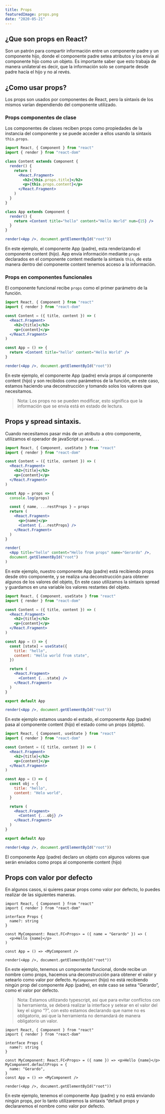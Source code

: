 ```yaml
---
title: Props
featuredImage: props.png
date: "2020-05-21"
---
```


## ¿Que son props en React?

Son un patrón para compartir información entre un componente padre y un componente hijo, donde el componente padre setea atributos y los envía al componente hijo como un objeto. Es importante saber que esto trabaja de manera unilateral es decir, que la información solo se comparte desde padre hacía el hijo y no al revés.

## ¿Como usar props?

Los props son usados por componentes de React, pero la sintaxis de los mismos varían dependiendo del componente utilizado.

### Props componentes de clase

Los componentes de clases reciben props como propiedades de la instancia del componente y se puede acceder a ellos usando la sintaxis `this.props`.

```jsx
import React, { Component } from "react"
import { render } from "react-dom"

class Content extends Component {
  render() {
    return (
      <React.Fragment>
        <h2>{this.props.title}</h2>
        <p>{this.props.content}</p>
      </React.Fragment>
    )
  }
}

class App extends Component {
  render() {
    return <Content title="hello" content="Hello World" num={15} />
  }
}

render(<App />, document.getElementById("root"))
```

En este ejemplo, el componente App (padre), esta renderizando el componente content (hijo). App envía información mediante `props` declarados en el componente content mediante la sintaxis `this`, de esta manera dentro del componente content tenemos acceso a la información.

### Props en componentes funcionales

El componente funcional recibe `props` como el primer parámetro de la función.

```jsx
import React, { Component } from "react"
import { render } from "react-dom"

const Content = ({ title, content }) => (
  <React.Fragment>
    <h2>{title}</h2>
    <p>{content}</p>
  </React.Fragment>
)

const App = () => {
  return <Content title="hello" content="Hello World" />
}

render(<App />, document.getElementById("root"))
```

En este ejemplo, el componente App (padre) envía props al componente content (hijo) y son recibidos como parámetros de la función, en este caso, estamos haciendo una deconstrucción y tomando solos los valores que necesitamos.

> Nota: Los props no se pueden modificar, esto significa que la información que se envia está en estado de lectura.

## Props y spread sintaxis.

Cuando necesitamos pasar más de un atributo a otro componente, utilizamos el operador de javaScript `spread...`

```jsx
import React, { Component, useState } from "react"
import { render } from "react-dom"

const Content = ({ title, content }) => (
  <React.Fragment>
    <h2>{title}</h2>
    <p>{content}</p>
  </React.Fragment>
)

const App = props => {
  console.log(props)

  const { name, ...restProps } = props
  return (
    <React.Fragment>
      <p>{name}</p>
      <Content {...restProps} />
    </React.Fragment>
  )
}

render(
  <App title="hello" content="Hello from props" name="Gerardo" />,
  document.getElementById("root")
)
```

En este ejemplo, nuestro componente App (padre) está recibiendo props desde otro componente, y se realiza una deconstrucción para obtener algunos de los valores del objeto, En este caso utilizamos la sintaxis spread y guardamos en una variable los valores restantes del objeto.

```jsx
import React, { Component, useState } from "react"
import { render } from "react-dom"

const Content = ({ title, content }) => (
  <React.Fragment>
    <h2>{title}</h2>
    <p>{content}</p>
  </React.Fragment>
)

const App = () => {
  const [state] = useState({
    title: "hello",
    content: "Hello world from state",
  })

  return (
    <React.Fragment>
      <Content {...state} />
    </React.Fragment>
  )
}

export default App

render(<App />, document.getElementById("root"))
```

En este ejemplo estamos usando el estado, el componente App (padre) pasa al componente content (hijo) el estado como un props (objeto).

```jsx
import React, { Component, useState } from "react"
import { render } from "react-dom"

const Content = ({ title, content }) => (
  <React.Fragment>
    <h2>{title}</h2>
    <p>{content}</p>
  </React.Fragment>
)

const App = () => {
  const obj = {
    title: "hello",
    content: "Helo world",
  }

  return (
    <React.Fragment>
      <Content {...obj} />
    </React.Fragment>
  )
}

export default App

render(<App />, document.getElementById("root"))
```

El componente App (padre) declaro un objeto con algunos valores que serán enviados como props al componente content (hijo)

## Props con valor por defecto

En algunos casos, si quieres pasar props como valor por defecto, lo puedes realizar de las siguientes maneras.

```tsx
import React, { Component } from "react"
import { render } from "react-dom"

interface Props {
  name?: string
}

const MyComponent: React.FC<Props> = ({ name = "Gerardo" }) => (
  <p>Hello {name}</p>
)

const App = () => <MyComponent />

render(<App />, document.getElementById("root"))
```

En este ejemplo, tenemos un componente funcional, donde recibe un nombre como props, hacemos una deconstrucción para obtener el valor y setearlo como valor por defecto. `MyComponent` (hijo) no está recibiendo ningún prop del componente App (padre), en este caso se setea “Gerardo”, como el valor por defecto.

> Nota: Estamos utilizando typescript, así que para evitar conflictos con la herramienta, se deberá realizar la interface y setear en el valor del key el signo “?”, con esto estamos declarando que name no es obligatorio, asi que la herramienta no demandará de manera obligatorio un valor.

```tsx
import React, { Component } from "react"
import { render } from "react-dom"

interface Props {
  name?: string
}

const MyComponent: React.FC<Props> = ({ name }) => <p>Hello {name}</p>
MyComponent.defaultProps = {
  name: "Gerardo",
}
const App = () => <MyComponent />

render(<App />, document.getElementById("root"))
```

En este ejemplo, tenemos el componente App (padre) y no está enviando ningún props, por lo tanto utilizaremos la sintaxis “default props y declararemos el nombre como valor por defecto.
